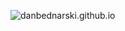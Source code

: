 ![danbednarski.github.io](https://readme-typing-svg.herokuapp.com?font=Monospace&size=19&duration=1000&pause=00&color=000000F0&multiline=true&repeat=false&width=435&height=140&lines=init+1+dani-os....;%24+whoami;config+file+literary+icon;%24+sudo+su;DENIED+(u+in+my+house))
